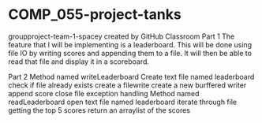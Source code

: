# COMP_055-project-tanks
groupproject-team-1-spacey created by GitHub Classroom
Part 1
The feature that I will be implementing is a leaderboard. This will be done using file IO by writing scores and appending them to a file.
It will then be able to read that file and display it in a scoreboard.

Part 2
Method named writeLeaderboard
  Create text file named leaderboard
  check if file already exists
  create a filewrite
  create a new burffered writer
  append score
  close file
  exception handling
Method named readLeaderboard
  open text file named leaderboard
  iterate through file getting the top 5 scores
  return an arraylist of the scores
